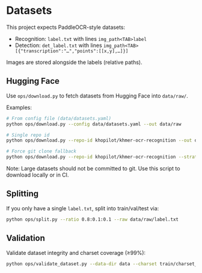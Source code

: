 # Datasets

This project expects PaddleOCR-style datasets:

- Recognition: `label.txt` with lines `img_path<TAB>label`
- Detection: `det_label.txt` with lines `img_path<TAB>[{"transcription":"…","points":[[x,y],…]}]`

Images are stored alongside the labels (relative paths).

## Hugging Face

Use `ops/download.py` to fetch datasets from Hugging Face into `data/raw/`.

Examples:

```bash
# From config file (data/datasets.yaml)
python ops/download.py --config data/datasets.yaml --out data/raw

# Single repo id
python ops/download.py --repo-id khopilot/khmer-ocr-recognition --out data/raw

# Force git clone fallback
python ops/download.py --repo-id khopilot/khmer-ocr-recognition --strategy git
```

Note: Large datasets should not be committed to git. Use this script to download locally or in CI.

## Splitting

If you only have a single `label.txt`, split into train/val/test via:

```bash
python ops/split.py --ratio 0.8:0.1:0.1 --raw data/raw/label.txt
```

## Validation

Validate dataset integrity and charset coverage (≥99%):

```bash
python ops/validate_dataset.py --data-dir data --charset train/charset_kh.txt --strict
```

